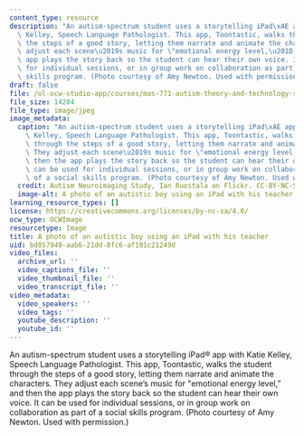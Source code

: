 ```yaml
---
content_type: resource
description: "An autism-spectrum student uses a storytelling iPad\xAE app with Katie\
  \ Kelley, Speech Language Pathologist. This app, Toontastic, walks the student through\
  \ the steps of a good story, letting them narrate and animate the characters. They\
  \ adjust each scene\u2019s music for \"emotional energy level,\u201D and then the\
  \ app plays the story back so the student can hear their own voice. It can be used\
  \ for individual sessions, or in group work on collaboration as part of a social\
  \ skills program. (Photo courtesy of Amy Newton. Used with permission.)"
draft: false
file: /ol-ocw-studio-app/courses/mas-771-autism-theory-and-technology-spring-2011/bd857949aab621dd8fc6af191c21249d_mas-771s11-th.jpg
file_size: 14204
file_type: image/jpeg
image_metadata:
  caption: "An autism-spectrum student uses a storytelling iPad\xAE app with Katie\
    \ Kelley, Speech Language Pathologist. This app, Toontastic, walks the student\
    \ through the steps of a good story, letting them narrate and animate the characters.\
    \ They adjust each scene\u2019s music for \"emotional energy level,\u201D and\
    \ then the app plays the story back so the student can hear their own voice. It\
    \ can be used for individual sessions, or in group work on collaboration as part\
    \ of a social skills program. (Photo courtesy of Amy Newton. Used with permission.)"
  credit: Autism Neuroimaging Study, Ian Ruostala on Flickr. CC-BY-NC-SA.
  image-alt: A photo of an autistic boy using an iPad with his teacher.
learning_resource_types: []
license: https://creativecommons.org/licenses/by-nc-sa/4.0/
ocw_type: OCWImage
resourcetype: Image
title: A photo of an autistic boy using an iPad with his teacher
uid: bd857949-aab6-21dd-8fc6-af191c21249d
video_files:
  archive_url: ''
  video_captions_file: ''
  video_thumbnail_file: ''
  video_transcript_file: ''
video_metadata:
  video_speakers: ''
  video_tags: ''
  youtube_description: ''
  youtube_id: ''
---
```

An autism-spectrum student uses a storytelling iPad® app with Katie Kelley, Speech Language Pathologist. This app, Toontastic, walks the student through the steps of a good story, letting them narrate and animate the characters. They adjust each scene’s music for "emotional energy level,” and then the app plays the story back so the student can hear their own voice. It can be used for individual sessions, or in group work on collaboration as part of a social skills program. (Photo courtesy of Amy Newton. Used with permission.)